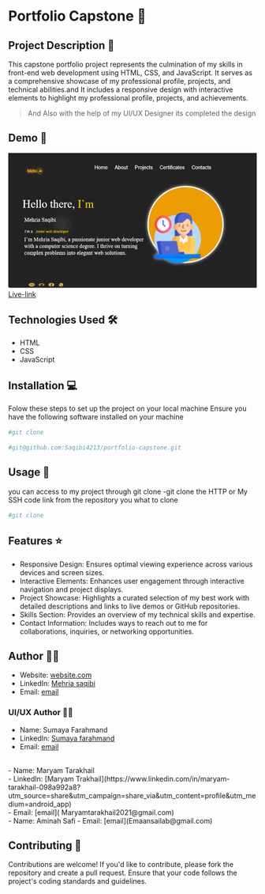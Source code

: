 # Portfolio Capstone 🚀

## Project Description 📝
This capstone portfolio project represents the culmination of my skills in front-end web development using HTML, CSS, and JavaScript. It serves as a comprehensive showcase of my professional profile, projects, and technical abilities.and It includes a responsive design with interactive elements to highlight my professional profile, projects, and achievements.
> And Also with the help of my UI/UX Designer its completed the design 


## Demo 📸


![Demo](images/demo.png)
<br>
 [Live-link](https://saqibi4213.github.io/portfolio-capstone/)


## Technologies Used 🛠️

- HTML
- CSS
- JavaScript

## Installation 💻


Folow these steps to set up the project on your local machine 
Ensure you have the following software installed on your machine

```bash
#git clone
```
```bash
#git@github.com:Saqibi4213/portfolio-capstone.git
```

## Usage 🎯


you can access to my project through git clone 
-git clone the HTTP or My SSH code link from the repository you what to clone 

```bash
#git clone
```

## Features ⭐

- Responsive Design: Ensures optimal viewing experience across various devices and screen sizes.
- Interactive Elements: Enhances user engagement through interactive navigation and project displays.
- Project Showcase: Highlights a curated selection of my best work with detailed descriptions and links to live demos or GitHub repositories. 
- Skills Section: Provides an overview of my technical skills and expertise.
- Contact Information: Includes ways to reach out to me for collaborations, inquiries, or networking opportunities.

## Author 👩‍💻
- Website: [website.com]( https://saqibi4213.github.io/portfolio-capstone/)
- LinkedIn: [Mehria saqibi](https://www.linkedin.com/in/mehria-saqibi-a386a41a1?utm_source=share&utm_campaign=share_via&utm_content=profile&utm_medium=android_app)
- Email: [email](mosawermh@gmail.com)

### UI/UX Author 👩‍💻 
- Name: Sumaya Farahmand
- LinkedIn: [Sumaya farahmand](https://www.linkedin.com/in/maryam-tarakhail-098a992a8?utm_source=share&utm_campaign=share_via&utm_content=profile&utm_medium=android_app)
- Email: [email]( s.frahmand2003@gmail.com)
<br>
- Name: Maryam Tarakhail
<br>
- LinkedIn: [Maryam Trakhail](https://www.linkedin.com/in/maryam-tarakhail-098a992a8?utm_source=share&utm_campaign=share_via&utm_content=profile&utm_medium=android_app)
<br>
- Email: [email]( Maryamtarakhail2021@gmail.com)
<br>
- Name: Aminah Safi
- Email: [email](Emaansailab@gmail.com)


## Contributing 🤝

Contributions are welcome! If you'd like to contribute, please fork the repository and create a pull request. Ensure that your code follows the project's coding standards and guidelines.
